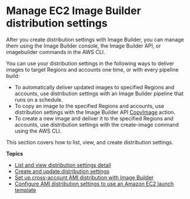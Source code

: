 # Manage EC2 Image Builder distribution settings<a name="manage-distribution-settings"></a>

After you create distribution settings with Image Builder, you can manage them using the Image Builder console, the Image Builder API, or imagebuilder commands in the AWS CLI\.

You can use your distribution settings in the following ways to deliver images to target Regions and accounts one time, or with every pipeline build:
+ To automatically deliver updated images to specified Regions and accounts, use distribution settings with an Image Builder pipeline that runs on a schedule\.
+ To copy an image to the specified Regions and accounts, use distribution settings with the Image Builder API [CopyImage](https://docs.aws.amazon.com/AWSEC2/latest/APIReference/API_CopyImage.html) action\.
+ To create a new image and deliver it to the specified Regions and accounts, use distribution settings with the []()create\-image command using the AWS CLI\.

This section covers how to list, view, and create distribution settings\.

**Topics**
+ [List and view distribution settings detail](distribution-settings-detail.md)
+ [Create and update distribution settings](create-distribution-settings.md)
+ [Set up cross\-account AMI distribution with Image Builder](cross-account-dist.md)
+ [Configure AMI distribution settings to use an Amazon EC2 launch template](dist-using-launch-template.md)